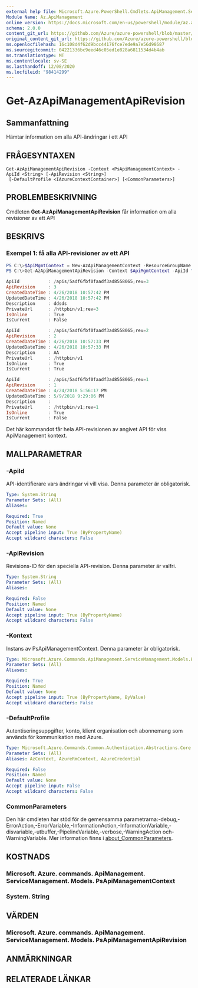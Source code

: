 ```yaml
---
external help file: Microsoft.Azure.PowerShell.Cmdlets.ApiManagement.ServiceManagement.dll-Help.xml
Module Name: Az.ApiManagement
online version: https://docs.microsoft.com/en-us/powershell/module/az.apimanagement/get-azapimanagementapirevision
schema: 2.0.0
content_git_url: https://github.com/Azure/azure-powershell/blob/master/src/ApiManagement/ApiManagement/help/Get-AzApiManagementApiRevision.md
original_content_git_url: https://github.com/Azure/azure-powershell/blob/master/src/ApiManagement/ApiManagement/help/Get-AzApiManagementApiRevision.md
ms.openlocfilehash: 16c108d4f62d9bcc44176fce7ede9a7e56d98687
ms.sourcegitcommit: 04221336bc9eed46c05ed1e828a6811534d4b4ab
ms.translationtype: MT
ms.contentlocale: sv-SE
ms.lasthandoff: 12/08/2020
ms.locfileid: "98414299"
---
```

# Get-AzApiManagementApiRevision

## Sammanfattning
Hämtar information om alla API-ändringar i ett API

## FRÅGESYNTAXEN

```
Get-AzApiManagementApiRevision -Context <PsApiManagementContext> -ApiId <String> [-ApiRevision <String>]
 [-DefaultProfile <IAzureContextContainer>] [<CommonParameters>]
```

## PROBLEMBESKRIVNING
Cmdleten **Get-AzApiManagementApiRevision** får information om alla revisioner av ett API

## BESKRIVS

### Exempel 1: få alla API-revisioner av ett API
```powershell
PS C:\>$ApiMgmtContext = New-AzApiManagementContext -ResourceGroupName "Api-Default-WestUS" -ServiceName "contoso"
PS C:\>Get-AzApiManagementApiRevision -Context $ApiMgmtContext -ApiId "5adf6fbf0faadf3ad8558065"

ApiId           : /apis/5adf6fbf0faadf3ad8558065;rev=3
ApiRevision     : 3
CreatedDateTime : 4/26/2018 10:57:42 PM
UpdatedDateTime : 4/26/2018 10:57:42 PM
Description     : ddsds
PrivateUrl      : /httpbin/v1;rev=3
IsOnline        : True
IsCurrent       : False

ApiId           : /apis/5adf6fbf0faadf3ad8558065;rev=2
ApiRevision     : 2
CreatedDateTime : 4/26/2018 10:57:33 PM
UpdatedDateTime : 4/26/2018 10:57:33 PM
Description     : AA
PrivateUrl      : /httpbin/v1
IsOnline        : True
IsCurrent       : True

ApiId           : /apis/5adf6fbf0faadf3ad8558065;rev=1
ApiRevision     : 1
CreatedDateTime : 4/24/2018 5:56:17 PM
UpdatedDateTime : 5/9/2018 9:29:06 PM
Description     :
PrivateUrl      : /httpbin/v1;rev=1
IsOnline        : True
IsCurrent       : False
```

Det här kommandot får hela API-revisionen av angivet API för viss ApiManagement kontext.

## MALLPARAMETRAR

### -ApiId
API-identifierare vars ändringar vi vill visa.
Denna parameter är obligatorisk.

```yaml
Type: System.String
Parameter Sets: (All)
Aliases:

Required: True
Position: Named
Default value: None
Accept pipeline input: True (ByPropertyName)
Accept wildcard characters: False
```

### -ApiRevision
Revisions-ID för den speciella API-revision. Denna parameter är valfri.

```yaml
Type: System.String
Parameter Sets: (All)
Aliases:

Required: False
Position: Named
Default value: None
Accept pipeline input: True (ByPropertyName)
Accept wildcard characters: False
```

### -Kontext
Instans av PsApiManagementContext.
Denna parameter är obligatorisk.

```yaml
Type: Microsoft.Azure.Commands.ApiManagement.ServiceManagement.Models.PsApiManagementContext
Parameter Sets: (All)
Aliases:

Required: True
Position: Named
Default value: None
Accept pipeline input: True (ByPropertyName, ByValue)
Accept wildcard characters: False
```

### -DefaultProfile
Autentiseringsuppgifter, konto, klient organisation och abonnemang som används för kommunikation med Azure.

```yaml
Type: Microsoft.Azure.Commands.Common.Authentication.Abstractions.Core.IAzureContextContainer
Parameter Sets: (All)
Aliases: AzContext, AzureRmContext, AzureCredential

Required: False
Position: Named
Default value: None
Accept pipeline input: False
Accept wildcard characters: False
```

### CommonParameters
Den här cmdleten har stöd för de gemensamma parametrarna:-debug,-ErrorAction,-ErrorVariable,-InformationAction,-InformationVariable,-disvariable,-utbuffer,-PipelineVariable,-verbose,-WarningAction och-WarningVariable. Mer information finns i [about_CommonParameters](http://go.microsoft.com/fwlink/?LinkID=113216).

## KOSTNADS

### Microsoft. Azure. commands. ApiManagement. ServiceManagement. Models. PsApiManagementContext

### System. String

## VÄRDEN

### Microsoft. Azure. commands. ApiManagement. ServiceManagement. Models. PsApiManagementApiRevision

## ANMÄRKNINGAR

## RELATERADE LÄNKAR

